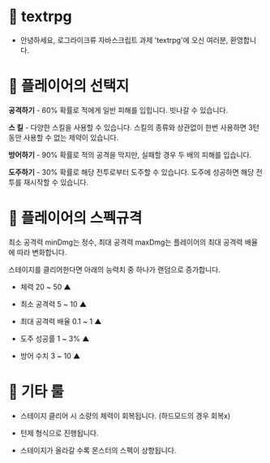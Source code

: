 # 🌿 textrpg

- 안녕하세요, 로그라이크류 자바스크립트 과제 'textrpg'에 오신 여러분, 환영합니다.

# 🌿 플레이어의 선택지

 **공격하기** - 60% 확률로 적에게 일반 피해를 입힙니다. 빗나갈 수 있습니다.

 **스    킬** - 다양한 스킬을 사용할 수 있습니다. 스킬의 종류와 상관없이 한번 사용하면 3턴동안 사용할 수 없는 제약이 있습니다.

 **방어하기** - 90% 확률로 적의 공격을 막지만, 실패할 경우 두 배의 피해를 입습니다.

 **도주하기** - 30% 확률로 해당 전투로부터 도주할 수 있습니다. 도주에 성공하면 해당 전투를 재시작할 수 있습니다.

# 🌿 플레이어의 스펙규격

최소 공격력 minDmg는 정수, 최대 공격력 maxDmg는 플레이어의 최대 공격력 배율에 따라 변화합니다.

스테이지를 클리어한다면 아래의 능력치 중 하나가 랜덤으로 증가합니다.

- 체력 20 ~ 50 ▲

- 최소 공격력 5 ~ 10 ▲

- 최대 공격력 배율 0.1 ~ 1 ▲

- 도주 성공률 1 ~ 3% ▲

- 방어 수치 3 ~ 10 ▲

# 🌿 기타 룰

- 스테이지 클리어 시 소량의 체력이 회복됩니다. (하드모드의 경우 회복x)

- 턴제 형식으로 진행됩니다.

- 스테이지가 올라갈 수록 몬스터의 스펙이 상향됩니다.